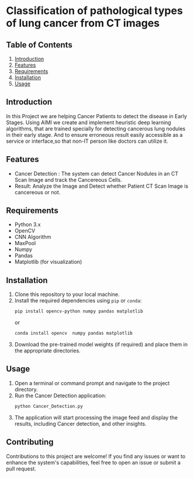 # Classification of pathological types of lung cancer from CT images

## Table of Contents
1. [Introduction](#introduction)
2. [Features](#features)
3. [Requirements](#requirements)
4. [Installation](#installation)
5. [Usage](#usage)


## Introduction
In this Project we are helping Cancer Patients to detect the disease in Early Stages. Using AIMl we create and implement heuristic deep learning algorithms, that are trained specially for detecting cancerous lung nodules in their early stage. And to ensure erroneous result easily accessible as a service or interface,so that non-IT person like doctors can utilize it.

## Features
- Cancer Detection : The system can detect Cancer Nodules in an CT Scan Image and track the Cancereous Cells.
- Result: Analyze the Image and Detect whether Patient CT Scan Image is cancereous or not.



## Requirements
- Python 3.x
- OpenCV
- CNN Algorithm
- MaxPool
- Numpy
- Pandas
- Matplotlib (for visualization)

## Installation
1. Clone this repository to your local machine.
2. Install the required dependencies using `pip` or `conda`:
   ```bash
   pip install opencv-python numpy pandas matplotlib
   ```
   or
   ```bash
   conda install opencv  numpy pandas matplotlib
   ```
3. Download the pre-trained model weights (if required) and place them in the appropriate directories.

## Usage
1. Open a terminal or command prompt and navigate to the project directory.
2. Run the Cancer Detection application:
   ```bash
   python Cancer_Detection.py
   ```
3. The application will start processing the image feed and display the results, including Cancer detection,  and other insights.


## Contributing
Contributions to this project are welcome! If you find any issues or want to enhance the system's capabilities, feel free to open an issue or submit a pull request.
